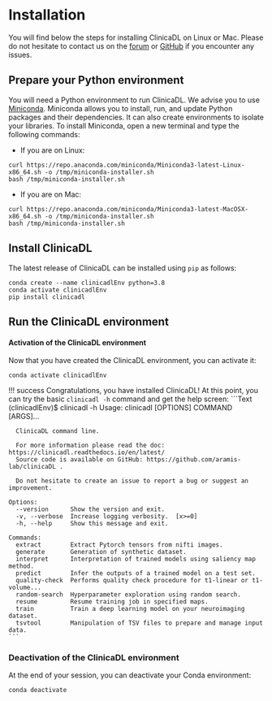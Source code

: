# Installation

You will find below the steps for installing ClinicaDL on Linux or Mac.
Please do not hesitate to contact us on the
[forum](https://groups.google.com/forum/#!forum/clinica-user) or
[GitHub](https://github.com/aramis-lab/clinicadl/issues)
if you encounter any issues.

## Prepare your Python environment
You will need a Python environment to run ClinicaDL. We advise you to
use [Miniconda](https://docs.conda.io/en/latest/miniconda.html).
Miniconda allows you to install, run, and update Python packages and their
dependencies. It can also create environments to isolate your libraries.
To install Miniconda, open a new terminal and type the following commands:

- If you are on Linux:
```{.sourceCode .bash}
curl https://repo.anaconda.com/miniconda/Miniconda3-latest-Linux-x86_64.sh -o /tmp/miniconda-installer.sh
bash /tmp/miniconda-installer.sh
```

- If you are on Mac:
```{.sourceCode .bash}
curl https://repo.anaconda.com/miniconda/Miniconda3-latest-MacOSX-x86_64.sh -o /tmp/miniconda-installer.sh
bash /tmp/miniconda-installer.sh
```

## Install ClinicaDL

The latest release of ClinicaDL can be installed using `pip` as follows:

```{.sourceCode .bash}
conda create --name clinicadlEnv python=3.8
conda activate clinicadlEnv
pip install clinicadl
```

## Run the ClinicaDL environment
#### Activation of the ClinicaDL environment

Now that you have created the ClinicaDL environment, you can activate it:

```{.sourceCode .bash}
conda activate clinicadlEnv
```

!!! success
    Congratulations, you have installed ClinicaDL! At this point, you can try the
    basic `clinicadl -h` command and get the help screen:
    ```Text
    (clinicadlEnv)$ clinicadl -h
    Usage: clinicadl [OPTIONS] COMMAND [ARGS]...

      ClinicaDL command line.

      For more information please read the doc: https://clinicadl.readthedocs.io/en/latest/
      Source code is available on GitHub: https://github.com/aramis-lab/clinicaDL .

      Do not hesitate to create an issue to report a bug or suggest an improvement.

    Options:
      --version      Show the version and exit.
      -v, --verbose  Increase logging verbosity.  [x>=0]
      -h, --help     Show this message and exit.

    Commands:
      extract        Extract Pytorch tensors from nifti images.
      generate       Generation of synthetic dataset.
      interpret      Interpretation of trained models using saliency map method.
      predict        Infer the outputs of a trained model on a test set.
      quality-check  Performs quality check procedure for t1-linear or t1-volume...
      random-search  Hyperparameter exploration using random search.
      resume         Resume training job in specified maps.
      train          Train a deep learning model on your neuroimaging dataset.
      tsvtool        Manipulation of TSV files to prepare and manage input data.
    ```


### Deactivation of the ClinicaDL environment
At the end of your session, you can deactivate your Conda environment:
```{.sourceCode .bash}
conda deactivate
```
